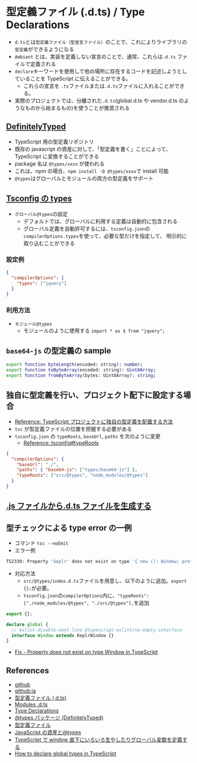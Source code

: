 # 型定義ファイル (.d.ts) / Type Declarations

- `d.ts`とは`型定義ファイル（型宣言ファイル）`のことで、これによりライブラリの`型定義`ができるようになる
- `Ambient` とは、実装を定義しない宣言のことで、通常、これらは`.d.ts` ファイルで定義される
- `declare`キーワードを使用して他の場所に存在するコードを記述しようとしていることを TypeScript に伝えることができる。
  - これらの宣言を `.ts`ファイルまたは`.d.ts`ファイルに入れることができる。
- 実際のプロジェクトでは、分離された`.d.ts`(global.d.ts や vendor.d.ts のようなものから始まるもの)を使うことが推奨される

## [DefinitelyTyped](https://github.com/DefinitelyTyped/DefinitelyTyped)

- TypeScript 用の型定義リポジトリ
- 既存の javascript の資産に対して、「型定義を書く」ことによって、 TypeScript に変換することができる
- package 名は `@types/xxxx` が使われる
- これは、npm の場合、`npm install -D @types/xxxx`で install 可能
- `@types`はグローバルとモジュールの両方の型定義をサポート

## [Tsconfig の types](https://www.typescriptlang.org/tsconfig#types)

- `グローバル@types`の設定
  - デフォルトでは、グローバルに利用する定義は自動的に包含される
  - グローバル定義を自動許可するには、`tsconfig.json`の`compilerOptions.types`を使って、必要な型だけを指定して、
    明示的に取り込むことができる

### 設定例

```json
{
  "compilerOptions": {
    "types": ["jquery"]
  }
}
```

### 利用方法

- `モジュール@types`
  - モジュールのように使用する `import * as $ from "jquery";`

## `base64-js` の型定義の sample

```sh
export function byteLength(encoded: string): number;
export function toByteArray(encoded: string): Uint8Array;
export function fromByteArray(bytes: Uint8Array): string;
```

## 独自に型定義を行い、プロジェクト配下に設定する場合

- [Reference: TypeScript プロジェクトに独自の型定義を配置する方法](https://qiita.com/mtgto/items/e30d1529ca298e49557e)
- `tsc` が型定義ファイルの位置を把握する必要がある
- `tsconfig.json` の `typeRoots`, `baseUrl`, `paths` を次のように変更
  - [Reference: tsconfig#typeRoots](https://www.typescriptlang.org/tsconfig#typeRoots)

```json
{
  "compilerOptions": {
    "baseUrl": "./",
    "paths": { "base64-js": ["types/base64-js"] },
    "typeRoots": ["src/@types", "node_modules/@types"]
  }
}
```

## [.js ファイルから.d.ts ファイルを生成する](https://www.typescriptlang.org/ja/docs/handbook/declaration-files/dts-from-js.html)

## 型チェックによる type error の一例

- コマンド `tsc --noEmit`
- エラー例

```sh
TS2339: Property 'keplr' does not exist on type '{ new (): Window; prototype: Window; }'.
```

- 対応方法
  - `src/@types/index.d.ts`ファイルを用意し、以下のように追加。`export {};`が必要。
  - `tsconfig.json`の`compilerOptions`内に、`"typeRoots": ["./node_modules/@types", "./src/@types"],`を追加

```ts
export {};

declare global {
  // eslint-disable-next-line @typescript-eslint/no-empty-interface
  interface Window extends KeplrWindow {}
}
```

- [Fix - Property does not exist on type Window in TypeScript](https://bobbyhadz.com/blog/typescript-property-does-not-exist-on-type-window)

## References

- [github](https://github.com/DefinitelyTyped/DefinitelyTyped)
- [github:ja](https://github.com/DefinitelyTyped/DefinitelyTyped/blob/master/README.ja.md)
- [型定義ファイル (.d.ts)](https://typescriptbook.jp/reference/declaration-file)
- [Modules .d.ts](https://www.typescriptlang.org/docs/handbook/declaration-files/templates/module-d-ts.html)
- [Type Declarations](https://www.typescriptlang.org/docs/handbook/2/type-declarations.html)
- [@types パッケージ (DefinitelyTyped)](https://typescript-jp.gitbook.io/deep-dive/type-system/types)
- [型定義ファイル](https://typescript-jp.gitbook.io/deep-dive/type-system/intro/d.ts)
- [JavaScript の資産と@types](http://typescript.ninja/typescript-in-definitelyland/at-types.html)
- [TypeScript で window 直下にいろいろ生やしたりグローバル変数を定義する](https://dev.classmethod.jp/articles/typings-of-window-object/)
- [How to declare global types in TypeScript](https://bobbyhadz.com/blog/typescript-make-types-global)
